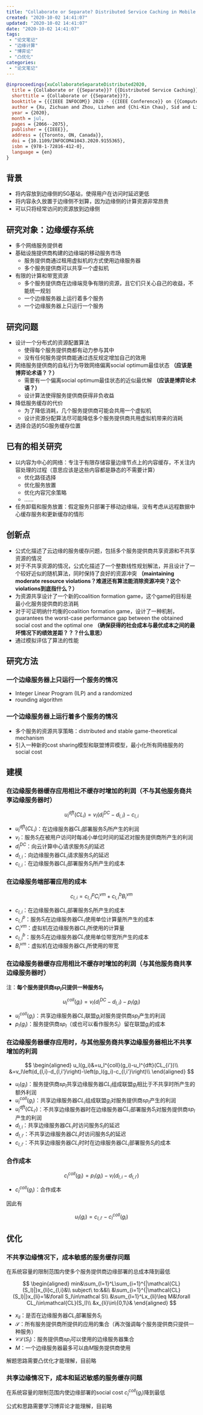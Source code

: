 ```yaml
---
title: "Collaborate or Separate? Distributed Service Caching in Mobile Edge Clouds"
created: "2020-10-02 14:41:07"
updated: "2020-10-02 14:41:07"
date: "2020-10-02 14:41:07"
tags: 
 - "论文笔记"
 - "边缘计算"
 - "博弈论"
 - "凸优化"
categories: 
 - "论文笔记"
---
```


```bibtex
@inproceedings{xuCollaborateSeparateDistributed2020,
  title = {Collaborate or {{Separate}}? {{Distributed Service Caching}} in {{Mobile Edge Clouds}}},
  shorttitle = {Collaborate or {{Separate}}?},
  booktitle = {{{IEEE INFOCOM}} 2020 - {{IEEE Conference}} on {{Computer Communications}}},
  author = {Xu, Zichuan and Zhou, Lizhen and {Chi-Kin Chau}, Sid and Liang, Weifa and Xia, Qiufen and Zhou, Pan},
  year = {2020},
  month = jul,
  pages = {2066--2075},
  publisher = {{IEEE}},
  address = {{Toronto, ON, Canada}},
  doi = {10.1109/INFOCOM41043.2020.9155365},
  isbn = {978-1-72816-412-0},
  language = {en}
}
```

## 背景

* 将内容放到边缘侧的5G基站，使得用户在访问时延迟更低
* 将内容永久放置于边缘侧不划算，因为边缘侧的计算资源非常昂贵
* 可以只将经常访问的资源放到边缘侧

## 研究对象：边缘缓存系统

* 多个网络服务提供者
* 基础设施提供商构建的边缘端的移动服务市场
  * 服务提供商通过租用虚拟机的方式使用边缘服务器
  * 多个服务提供商可以共享一个虚拟机
* 有限的计算和带宽资源
  * 多个服务提供商在边缘端竞争有限的资源，且它们只关心自己的收益，不能统一规划
  * 一个边缘服务器上运行着多个服务
  * 一个边缘服务器上只运行一个服务

## 研究问题

* 设计一个分布式的资源配置算法
  * 使得每个服务提供商都有动力参与其中
  * 没有任何服务提供商能通过违反规定增加自己的效用
* 网络服务提供商的自私行为导致网络偏离social optimum最佳状态 **（应该是博弈论术语？？）**
  * 需要有一个偏离social optimum最佳状态的近似最优解 **（应该是博弈论术语？）**
  * 设计算法使得服务提供商获得非负收益
* 降低服务缓存的代价
  * 为了降低消耗，几个服务提供商可能会共用一个虚拟机
  * 设计资源分配算法尽可能降低多个服务提供商共用虚拟机带来的消耗
* 选择合适的5G服务缓存位置

## 已有的相关研究

* 以内容为中心的网络：专注于有限存储容量边缘节点上的内容缓存，不关注内容处理的过程（意思应该是这些内容都是静态的不需要计算）
  * 优化路径选择
  * 优化服务放置
  * 优化内容冗余策略
  * ......
* 任务卸载和服务放置：假定服务只部署于移动边缘端，没有考虑从远程数据中心缓存服务和更新缓存的情形

## 创新点

* 公式化描述了云边缘的服务缓存问题，包括多个服务提供商共享资源和不共享资源的情况
* 对于不共享资源的情况，公式化描述了一个整数线性规划解法，并且设计了一个较好近似的随机算法，同时保持了良好的资源冲突 **（maintaining moderate resource violations？难道还有算法能消除资源冲突？这个violations到底指什么？）**
* 为资源共享设计了一个新的coalition formation game，这个game的目标是最小化服务提供商的总消耗
* 对于可证明纳什均衡的coalition formation game，设计了一种机制，guarantees the worst-case performance gap between the obtained social cost and the optimal one **（确保获得的社会成本与最优成本之间的最坏情况下的绩效差距？？？什么意思）**
* 通过模拟评估了算法的性能

## 研究方法

### 一个边缘服务器上只运行一个服务的情况

* Integer Linear Program (ILP) and a randomized
* rounding algorithm

### 一个边缘服务器上运行着多个服务的情况

* 多个服务的资源共享策略：distributed and stable game-theoretical mechanism
* 引入一种新的cost sharing模型和联盟博弈模型，最小化所有网络服务的social cost

## 建模

### 在边缘服务器缓存应用相比不缓存时增加的利润（不与其他服务商共享边缘服务器时）

$$
u_l^{dft}(CL_i)=v_l(d_l^{DC}-d_{l,i})-c_{l,i}
$$

* $u_l^{dft}(CL_i)$：在边缘服务器$CL_i$部署服务$S_l$所产生的利润
* $v_l$：服务$S_l$在被用户访问时每减小单位时间的延迟对服务提供商所产生的利润
* $d_l^{DC}$：向云计算中心请求服务$S_l$的延迟
* $d_{l,i}$：向边缘服务器$CL_i$请求服务$S_l$的延迟
* $c_{l,i}$：在边缘服务器$CL_i$部署服务$S_l$所产生的成本

### 在边缘服务端部署应用的成本

$$
c_{l,i}=c^p_{l,i}C^{vm}_i+c^b_{l,i}B^{vm}_i
$$

* $c_{l,i}$：在边缘服务器$CL_i$部署服务$S_l$所产生的成本
* $c^p_{l,i}$：服务$S_l$在边缘服务器$CL_i$使用单位计算量所产生的成本
* $C^{vm}_i$：虚拟机在边缘服务器$CL_i$所使用的计算量
* $c^b_{l,i}$：服务$S_l$在边缘服务器$CL_i$使用单位带宽所产生的成本
* $B^{vm}_i$：虚拟机在边缘服务器$CL_i$所使用的带宽

### 在边缘服务器缓存应用相比不缓存时增加的利润（与其他服务商共享边缘服务器时）

注：**每个服务提供商$sp_l$只提供一种服务$S_l$**

$$
u_l^{coll}(g_i)=v_l(d_l^{DC}-d_{l,i})-p_l(g_i)
$$

* $u_l^{coll}(g_i)$：共享边缘服务器$CL_i$联盟$g_i$对服务提供商$sp_l$产生的利润
* $p_l(g_i)$：服务提供商$sp_l$（或也可以看作服务$S_l$）留在联盟$g_i$的成本

### 在边缘服务器缓存应用时，与其他服务商共享边缘服务器相比不共享增加的利润

$$
\begin{aligned}
u_l(g_i)&=u_l^{coll}(g_i)-u_l^{dft}(CL_{i'})\\
&=v_l\left(d_{l,i}-d_{l,i'}\right)-\left(p_l(g_i)-c_{l,i'}\right)\\
\end{aligned}
$$

* $u_l(g_i)$：服务提供商$sp_l$共享边缘服务器$CL_i$组成联盟$g_i$相比于不共享时所产生的额外利润
* $u_l^{coll}(g_i)$：共享边缘服务器$CL_i$组成联盟$g_i$对服务提供商$sp_l$产生的利润
* $u_l^{dft}(CL_{i'})$：不共享边缘服务器时在边缘服务器$CL_i$部署服务$S_l$对服务提供商$sp_l$产生的利润
* $d_{l,i}$：共享边缘服务器$CL_i$时访问服务$S_l$的延迟
* $d_{l,i'}$：不共享边缘服务器$CL_i$时访问服务$S_l$的延迟
* $c_{l,i'}$：不共享边缘服务器$CL_i$时时在边缘服务器$CL_i$部署服务$S_l$的成本

### 合作成本

$$
c_l^{coll}(g_i)=p_l(g_i)-v_l\left(d_{l,i}-d_{l,i'}\right)
$$

* $c_l^{coll}(g_i)$：合作成本

因此有

$$
u_l(g_i)=c_{l,i'}-c_l^{coll}(g_i)
$$

## 优化

### 不共享边缘情况下，成本敏感的服务缓存问题

在系统容量的限制范围内使多个服务提供商边缘部署的总成本降到最低

$$
\begin{aligned}
    min&\sum_{l=1}^L\sum_{i=1}^{|\mathcal{CL}(S_l)|}x_{li}c_{l,i}&\\
    subject\ to:&&\\
    &\sum_{i=1}^{|\mathcal{CL}(S_l)|}x_{li}=1&\forall S_l\in\mathcal S\\
    &\sum_{l=1}^Lx_{li}\leq M&\forall CL_i\in\mathcal{CL}(S_l)\\
    &x_{li}\in\{0,1\}&
\end{aligned}
$$

* $x_{li}$：是否在边缘服务器$CL_i$部署服务$S_l$
* $\mathcal{S}$：所有服务提供商所提供的应用的集合（再次强调每个服务提供商只提供一种服务）
* $\mathcal{CL}(S_l)$：服务提供商$sp_l$可以使用的边缘服务器集合
* $M$：一个边缘服务器最多可以由$M$服务提供商使用

解题思路需要凸优化才能理解，目前略

### 共享边缘情况下，成本和延迟敏感的服务缓存问题

在系统容量的限制范围内使边缘部署的social cost $c_l^{coll}(g_i)$降到最低

公式和思路需要学习博弈论才能理解，目前略